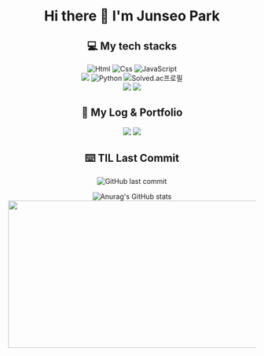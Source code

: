 
<h1 align="center">Hi there 👋 I'm Junseo Park</h1>

<h2 align="center">💻 My tech stacks</h2>

<p align="center">
  <img alt="Html" src="https://img.shields.io/badge/HTML5-E34F26.svg?&style=for-the-badge&logo=HTML5&logoColor=white"/>
  <img alt="Css" src="https://img.shields.io/badge/CSS3-1572B6.svg?&style=for-the-badge&logo=CSS3&logoColor=white"/>
  <img alt="JavaScript" src="https://img.shields.io/badge/JavaScriipt-F7DF1E.svg?&style=for-the-badge&logo=JavaScript&logoColor=black"/>
  <br>
  <img src="https://img.shields.io/badge/spring-6DB33F?style=for-the-badge&logo=spring&logoColor=white">
  <img alt="Python" src="https://img.shields.io/badge/Python-3776AB.svg?&style=for-the-badge&logo=Python&logoColor=white"/>
  <img src="http://mazassumnida.wtf/api/mini/generate_badge?boj=ppp9177" alt="Solved.ac프로필"/>
  <br>
  <img src="https://img.shields.io/badge/WebAssembly-20232a.svg?style=for-the-badge&logo=webassembly&logoColor=654FF0"/>
  <img src="https://img.shields.io/badge/llvm-20232a.svg?style=for-the-badge&logo=llvm&logoColor="FFFFFF"/>
</p>

<!-- ![Top Langs](https://github-readme-stats-sigma-five.vercel.app/api/top-langs/?username=HoyiTT&show_icons=true&theme=radical) -->

<h2 align="center">📖 My Log & Portfolio </h2>
<p align="center">
  <a href="https://jspark33.tistory.com"><img src="https://img.shields.io/badge/HoyiTT-E5511E?style=flat-square&logo=Tistory&logoColor=white"/></a>
  <a href="https://hoyitt.notion.site/80609dd5c3f240e79667424b2cdf4ba2?pvs=4"><img src="https://img.shields.io/badge/HoyiTT-ffffff?style=flat-square&logo=notion&logoColor=black"/></a>
</p>

<h2 align="center">⌨️ TIL Last Commit</h2>
<p align="center">
  <img src="https://img.shields.io/github/last-commit/HoyiTT/TIL" alt="GitHub last commit"/>
</p>

<p align="center">
  <img src="https://github-readme-stats-sigma-five.vercel.app/api?username=HoyiTT&show_icons=true&theme=radical" alt="Anurag's GitHub stats"/>
  <a href="https://github.com/devxb/gitanimals">
<img
  src="https://render.gitanimals.org/farms/HoyiTT"
  width="600"
  height="300"
/>
</a>
</p>



<!--
**HoyiTT/HoyiTT** is a ✨ _special_ ✨ repository because its `README.md` (this file) appears on your GitHub profile.

Here are some ideas to get you started:

- 🔭 I’m currently working on ...
- 🌱 I’m currently learning ...
- 👯 I’m looking to collaborate on ...
- 🤔 I’m looking for help with ...
- 💬 Ask me about ...
- 📫 How to reach me: ...
- 😄 Pronouns: ...
- ⚡ Fun fact: ...
-->
